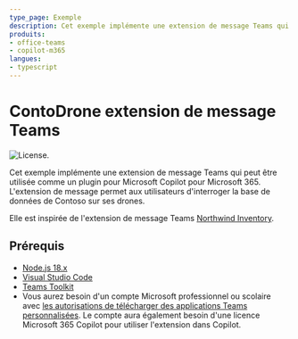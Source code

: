 ```yaml
---
type_page: Exemple
description: Cet exemple implémente une extension de message Teams qui peut être utilisée comme un plugin pour Microsoft 365 Copilot. L'extension de message permet aux utilisateurs d'interroger la base de données de Contoso.
produits:
- office-teams
- copilot-m365
langues:
- typescript
---
```


# ContoDrone extension de message Teams

![License.](https://img.shields.io/badge/license-MIT-green.svg)

Cet exemple implémente une extension de message Teams qui peut être utilisée comme un plugin pour Microsoft Copilot pour Microsoft 365. L'extension de message permet aux utilisateurs d'interroger la base de données de Contoso sur ses drones.

Elle est inspirée de l'extension de message Teams [Northwind Inventory](https://github.com/OfficeDev/Copilot-for-M365-Plugins-Samples/tree/main).

## Prérequis

- [Node.js 18.x](https://nodejs.org/download/release/v18.18.2/)
- [Visual Studio Code](https://code.visualstudio.com/)
- [Teams Toolkit](https://marketplace.visualstudio.com/items?itemName=TeamsDevApp.ms-teams-vscode-extension)
- Vous aurez besoin d'un compte Microsoft professionnel ou scolaire avec [les autorisations de télécharger des applications Teams personnalisées](https://learn.microsoft.com/microsoftteams/platform/concepts/build-and-test/prepare-your-o365-tenant#enable-custom-teams-apps-and-turn-on-custom-app-uploading). Le compte aura également besoin d'une licence Microsoft 365 Copilot pour utiliser l'extension dans Copilot.